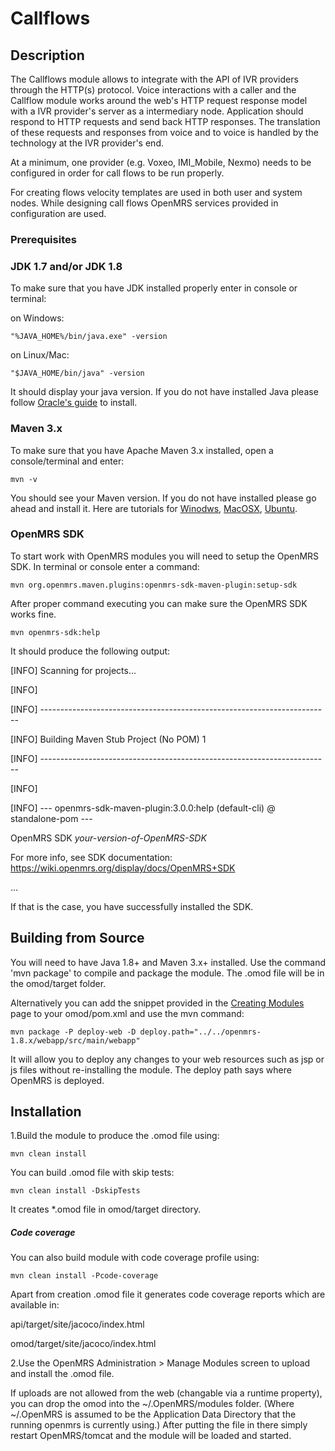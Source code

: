 Callflows
==========================

Description
-----------
The Callflows module allows to integrate with the API of IVR providers through the HTTP(s) protocol. Voice interactions 
with a caller and the Callflow module works around the web's HTTP request response model with a IVR provider's server
as a intermediary node. Application should respond to HTTP requests and send back HTTP responses. The translation of 
these requests and responses from voice and to voice is handled by the technology at the IVR provider's end.

At a minimum, one provider (e.g. Voxeo, IMI_Mobile, Nexmo) needs to be configured in order for call flows to be run 
properly.

For creating flows velocity templates are used in both user and system nodes. While designing call flows OpenMRS
services provided in configuration are used.

### Prerequisites
### JDK 1.7 and/or JDK 1.8
To make sure that you have JDK installed properly enter in console or terminal:

on Windows:

`"%JAVA_HOME%/bin/java.exe" -version`

on Linux/Mac:

`"$JAVA_HOME/bin/java" -version`

It should display your java version. If you do not have installed Java please follow 
[Oracle's guide](https://docs.oracle.com/cd/E19182-01/820-7851/inst_cli_jdk_javahome_t/) to install.


### Maven 3.x
To make sure that you have Apache Maven 3.x installed, open a console/terminal and enter:

`mvn -v`

You should see your Maven version. If you do not have installed please go ahead and install it. 
Here are tutorials for [Winodws](https://docs.oracle.com/cd/E19182-01/820-7851/inst_cli_jdk_javahome_t/), 
[MacOSX](https://www.journaldev.com/2348/how-to-install-maven-on-mac-os-x-mavericks-10-9), 
[Ubuntu](https://www.mkyong.com/maven/how-to-install-maven-in-ubuntu/).

### OpenMRS SDK

To start work with OpenMRS modules you will need to setup the OpenMRS SDK. In terminal or console enter a command:

`mvn org.openmrs.maven.plugins:openmrs-sdk-maven-plugin:setup-sdk`

After proper command executing you can make sure the OpenMRS SDK works fine.

`mvn openmrs-sdk:help`

It should produce the following output:

[INFO] Scanning for projects...

[INFO]

[INFO] ------------------------------------------------------------------------

[INFO] Building Maven Stub Project (No POM) 1

[INFO] ------------------------------------------------------------------------

[INFO]

[INFO] --- openmrs-sdk-maven-plugin:3.0.0:help (default-cli) @ standalone-pom ---


 
OpenMRS SDK *your-version-of-OpenMRS-SDK*

For more info, see SDK documentation: https://wiki.openmrs.org/display/docs/OpenMRS+SDK

...

If that is the case, you have successfully installed the SDK.

Building from Source
--------------------
You will need to have Java 1.8+ and Maven 3.x+ installed.  Use the command 'mvn package' to 
compile and package the module.  The .omod file will be in the omod/target folder.

Alternatively you can add the snippet provided in the [Creating Modules](https://wiki.openmrs.org/x/cAEr) page to your 
omod/pom.xml and use the mvn command:

    mvn package -P deploy-web -D deploy.path="../../openmrs-1.8.x/webapp/src/main/webapp"

It will allow you to deploy any changes to your web 
resources such as jsp or js files without re-installing the module. The deploy path says 
where OpenMRS is deployed.

Installation
------------
1.Build the module to produce the .omod file using:

`mvn clean install`

You can build .omod file with skip tests:

`mvn clean install -DskipTests`

It creates *.omod file in omod/target directory.

##### Code coverage

You can also build module with code coverage profile using:

`mvn clean install -Pcode-coverage`

Apart from creation .omod file it generates code coverage reports which are available in:

api/target/site/jacoco/index.html

omod/target/site/jacoco/index.html

2.Use the OpenMRS Administration > Manage Modules screen to upload and install the .omod file.

If uploads are not allowed from the web (changable via a runtime property), you can drop the omod
into the ~/.OpenMRS/modules folder.  (Where ~/.OpenMRS is assumed to be the Application 
Data Directory that the running openmrs is currently using.)  After putting the file in there 
simply restart OpenMRS/tomcat and the module will be loaded and started.

